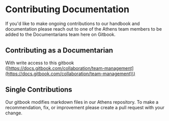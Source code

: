 # Contributing Documentation

If you'd like to make ongoing contributions to our handbook and documentation please reach out to one of the Athens team members to be added to the Documentarians team here on Gitbook.



## Contributing as a Documentarian

With write access to this gitbook \([https://docs.gitbook.com/collaboration/team-management](https://docs.gitbook.com/collaboration/team-management)\)

## Single Contributions

Our gitbook modifies markdown files in our Athens repository. To make a recommendation, fix, or improvement please create a pull request with your change.

